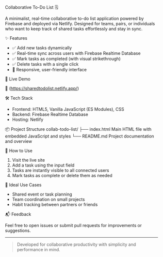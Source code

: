 Collaborative To-Do List 🗒️

A minimalist, real-time collaborative to-do list application powered by Firebase and deployed via Netlify. Designed for teams, pairs, or individuals who want to keep track of shared tasks effortlessly and stay in sync.

✨ Features

- ✅ Add new tasks dynamically
- ✅ Real-time sync across users with Firebase Realtime Database
- ✅ Mark tasks as completed (with visual strikethrough)
- ✅ Delete tasks with a single click
- 📱 Responsive, user-friendly interface

🚀 Live Demo

🔗 (https://sharedtodolist.netlify.app/)

🛠️ Tech Stack

- Frontend: HTML5, Vanilla JavaScript (ES Modules), CSS
- Backend: Firebase Realtime Database
- Hosting: Netlify

📦 Project Structure
collab-todo-list/
├── index.html        Main HTML file with embedded JavaScript and styles
└── README.md         Project documentation and overview

📄 How to Use

1. Visit the live site
2. Add a task using the input field
3. Tasks are instantly visible to all connected users
4. Mark tasks as complete or delete them as needed

🧠 Ideal Use Cases

- Shared event or task planning
- Team coordination on small projects
- Habit tracking between partners or friends

📬 Feedback

Feel free to open issues or submit pull requests for improvements or suggestions.

---

> Developed for collaborative productivity with simplicity and performance in mind.
